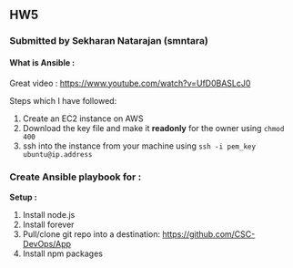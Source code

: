 ## HW5
### Submitted by Sekharan Natarajan (smntara)

#### What is Ansible :
Great video : https://www.youtube.com/watch?v=UfD0BASLcJ0


Steps which I have followed:

1. Create an EC2 instance on AWS
2. Download the key file and make it **readonly** for the owner using `chmod 400`
3. ssh into the instance from your machine using `ssh -i pem_key ubuntu@ip.address`

### Create Ansible playbook for :
**Setup :**
1. Install node.js
2. Install forever
3. Pull/clone git repo into a destination: https://github.com/CSC-DevOps/App
4. Install npm packages


